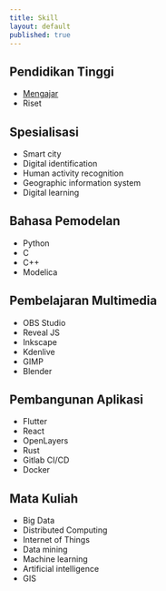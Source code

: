 ```yaml
---
title: Skill
layout: default
published: true
---
```

## Pendidikan Tinggi
- [Mengajar](/skill/lecturing/)
- Riset

## Spesialisasi
- Smart city
- Digital identification
- Human activity recognition
- Geographic information system
- Digital learning

## Bahasa Pemodelan
- Python
- C
- C++
- Modelica

## Pembelajaran Multimedia
- OBS Studio
- Reveal JS
- Inkscape
- Kdenlive
- GIMP
- Blender

## Pembangunan Aplikasi
- Flutter
- React
- OpenLayers
- Rust
- Gitlab CI/CD
- Docker

## Mata Kuliah
- Big Data
- Distributed Computing
- Internet of Things
- Data mining
- Machine learning
- Artificial intelligence
- GIS

